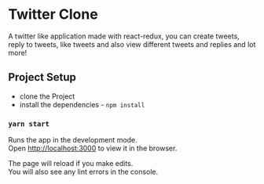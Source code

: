 # Twitter Clone

A twitter like application made with react-redux, you can create tweets, reply to tweets, like tweets and also view different tweets and replies and lot more!

## Project Setup

* clone the Project 
* install the dependencies - `npm install`

### `yarn start`

Runs the app in the development mode.<br />
Open [http://localhost:3000](http://localhost:3000) to view it in the browser.

The page will reload if you make edits.<br />
You will also see any lint errors in the console.



